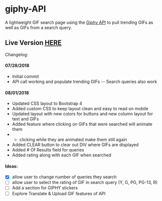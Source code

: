 # giphy-API
A lightweight GIF search page using the [Giphy API](https://developers.giphy.com/) to pull trending GIFs as well as GIFs from a search query.

## Live Version [HERE](https://unwabuisi.github.io/gif-search/)
Changelog:

#### 07/28/2018
- Initial commit
- API call working and populate trending GIFs
-- Search queries also work


#### 08/01/2018
- Updated CSS layout to Bootstrap 4
- Added custom CSS to keep layout clean and easy to read on mobile
- Updated layout with new colors for buttons and new column layout for text and GIFs
- Added feature where clicking on GIFs that were searched will animate them
- - clicking while they are animated make them still again
- Added CLEAR button to clear out DIV where GIFs are displayed
- Added # Of Results field for queries
- Added rating along with each GIF when searched


#### Ideas:
- [X] allow user to change number of queries they search
- [ ] allow user to select the rating of GIF in search query (Y, G, PG, PG-13, R)
- [ ] Add a section for GIPHY stickers
- [ ] Explore Translate & Upload GIF features of API
